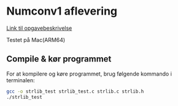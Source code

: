 # Numconv1 aflevering

[Link til opgavebeskrivelse](https://petlatkea.notion.site/numconv1-c-d2beca2769104086a53395786f05aa31)

Testet på Mac(ARM64)


## Compile & kør programmet

For at kompilere og køre programmet, brug følgende kommando i terminalen:

```bash
gcc -o strlib_test strlib_test.c strlib.c strlib.h
./strlib_test
